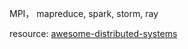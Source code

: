 MPI， mapreduce, spark, storm, ray



resource: [awesome-distributed-systems](https://github.com/theanalyst/awesome-distributed-systems)
